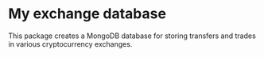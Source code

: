 # My exchange database

This package creates a MongoDB database for storing transfers and trades in various cryptocurrency exchanges.
